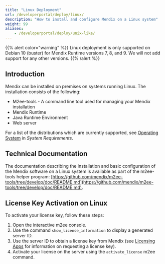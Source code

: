 ```yaml
---
title: "Linux Deployment"
url: /developerportal/deploy/linux/
description: "How to install and configure Mendix on a Linux system"
weight: 99
aliases:
    - /developerportal/deploy/unix-like/
---
```


{{% alert color="warning" %}} Linux deployment is only supported on Debian 10 (buster) for Mendix Runtime versions 7, 8, and 9. We will not add support for any other versions.  {{% /alert %}}

## Introduction

Mendix can be installed on premises on systems running Linux. The installation consists of the following:

* M2ee-tools - A command line tool used for managing your Mendix installation
* Mendix Runtime
* Java Runtime Environment
* Web server

For a list of the distributions which are currently supported, see [Operating System](/refguide/system-requirements/#server-os) in *System Requirements*.

## Technical Documentation

The documentation describing the installation and basic configuration of the Mendix software on a Linux system is available as part of the m2ee-tools helper program: [https://github.com/mendix/m2ee-tools/tree/develop/doc/README.md](https://github.com/mendix/m2ee-tools/tree/develop/doc/README.md).

## License Key Activation on Linux

To activate your license key, follow these steps:

1. Open the interactive m2ee console.
2. Use the command `show_license_information` to display a generated server ID.
3. Use the server ID to obtain a license key from Mendix (see [Licensing Apps](/developerportal/deploy/licensing-apps-outside-mxcloud/) for information on requesting a license key).
4. Activate your license on the server using the `activate_license` m2ee command.
